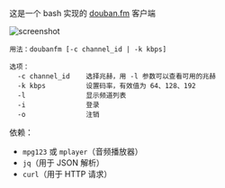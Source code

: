 这是一个 bash 实现的 [douban.fm](http://douban.fm) 客户端

![screenshot](http://qiuxiang.qiniudn.com/doubanfm.sh.png?5295)

```
用法：doubanfm [-c channel_id | -k kbps]

选项：
  -c channel_id    选择兆赫，用 -l 参数可以查看可用的兆赫
  -k kbps          设置码率，有效值为 64、128、192
  -l               显示频道列表
  -i               登录
  -o               注销
```

依赖：
- `mpg123` 或 `mplayer`（音频播放器）
- `jq`（用于 JSON 解析）
- `curl`（用于 HTTP 请求）
